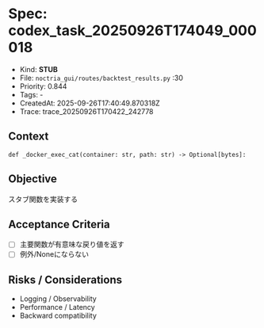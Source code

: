 # Spec: codex_task_20250926T174049_000018
- Kind: **STUB**
- File: `noctria_gui/routes/backtest_results.py` :30
- Priority: 0.844
- Tags: -
- CreatedAt: 2025-09-26T17:40:49.870318Z
- Trace: trace_20250926T170422_242778

## Context
```
def _docker_exec_cat(container: str, path: str) -> Optional[bytes]:
```

## Objective
スタブ関数を実装する

## Acceptance Criteria
- [ ] 主要関数が有意味な戻り値を返す
- [ ] 例外/Noneにならない

## Risks / Considerations
- Logging / Observability
- Performance / Latency
- Backward compatibility
